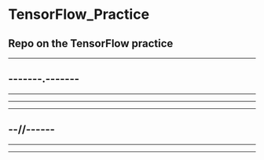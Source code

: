 # TensorFlow_Practice

Repo on the TensorFlow practice
--
------------
-------.-------
-------------
----
-----------------
-------------
--//------
--------------
--------
----
